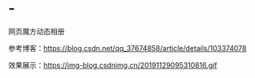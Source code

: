 # -
网页魔方动态相册

参考博客：https://blog.csdn.net/qq_37674858/article/details/103374078

效果展示：https://img-blog.csdnimg.cn/20191129095310816.gif

